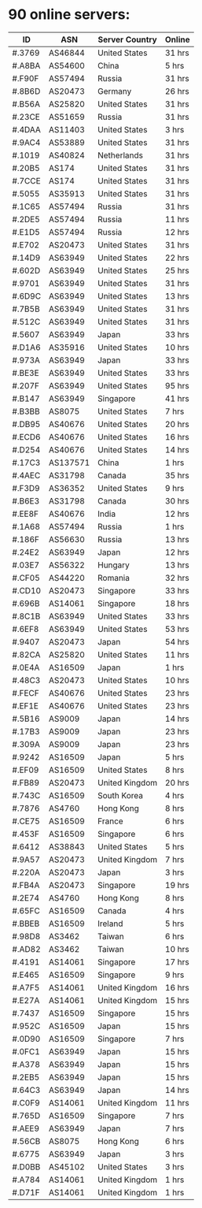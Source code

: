 # 90 online servers:

| ID | ASN | Server Country | Online |
| ------ | ------ | ------ | ------ |
| #.3769 | AS46844 | United States | 31 hrs |
| #.A8BA | AS54600 | China | 5 hrs |
| #.F90F | AS57494 | Russia | 31 hrs |
| #.8B6D | AS20473 | Germany | 26 hrs |
| #.B56A | AS25820 | United States | 31 hrs |
| #.23CE | AS51659 | Russia | 31 hrs |
| #.4DAA | AS11403 | United States | 3 hrs |
| #.9AC4 | AS53889 | United States | 31 hrs |
| #.1019 | AS40824 | Netherlands | 31 hrs |
| #.20B5 | AS174 | United States | 31 hrs |
| #.7CCE | AS174 | United States | 31 hrs |
| #.5055 | AS35913 | United States | 31 hrs |
| #.1C65 | AS57494 | Russia | 31 hrs |
| #.2DE5 | AS57494 | Russia | 11 hrs |
| #.E1D5 | AS57494 | Russia | 12 hrs |
| #.E702 | AS20473 | United States | 31 hrs |
| #.14D9 | AS63949 | United States | 22 hrs |
| #.602D | AS63949 | United States | 25 hrs |
| #.9701 | AS63949 | United States | 31 hrs |
| #.6D9C | AS63949 | United States | 13 hrs |
| #.7B5B | AS63949 | United States | 31 hrs |
| #.512C | AS63949 | United States | 31 hrs |
| #.5607 | AS63949 | Japan | 33 hrs |
| #.D1A6 | AS35916 | United States | 10 hrs |
| #.973A | AS63949 | Japan | 33 hrs |
| #.BE3E | AS63949 | United States | 33 hrs |
| #.207F | AS63949 | United States | 95 hrs |
| #.B147 | AS63949 | Singapore | 41 hrs |
| #.B3BB | AS8075 | United States | 7 hrs |
| #.DB95 | AS40676 | United States | 20 hrs |
| #.ECD6 | AS40676 | United States | 16 hrs |
| #.D254 | AS40676 | United States | 14 hrs |
| #.17C3 | AS137571 | China | 1 hrs |
| #.4AEC | AS31798 | Canada | 35 hrs |
| #.F3D9 | AS36352 | United States | 9 hrs |
| #.B6E3 | AS31798 | Canada | 30 hrs |
| #.EE8F | AS40676 | India | 12 hrs |
| #.1A68 | AS57494 | Russia | 1 hrs |
| #.186F | AS56630 | Russia | 13 hrs |
| #.24E2 | AS63949 | Japan | 12 hrs |
| #.03E7 | AS56322 | Hungary | 13 hrs |
| #.CF05 | AS44220 | Romania | 32 hrs |
| #.CD10 | AS20473 | Singapore | 33 hrs |
| #.696B | AS14061 | Singapore | 18 hrs |
| #.8C1B | AS63949 | United States | 33 hrs |
| #.6EF8 | AS63949 | United States | 53 hrs |
| #.9407 | AS20473 | Japan | 54 hrs |
| #.82CA | AS25820 | United States | 11 hrs |
| #.0E4A | AS16509 | Japan | 1 hrs |
| #.48C3 | AS20473 | United States | 10 hrs |
| #.FECF | AS40676 | United States | 23 hrs |
| #.EF1E | AS40676 | United States | 23 hrs |
| #.5B16 | AS9009 | Japan | 14 hrs |
| #.17B3 | AS9009 | Japan | 23 hrs |
| #.309A | AS9009 | Japan | 23 hrs |
| #.9242 | AS16509 | Japan | 5 hrs |
| #.EF09 | AS16509 | United States | 8 hrs |
| #.FB89 | AS20473 | United Kingdom | 20 hrs |
| #.743C | AS16509 | South Korea | 4 hrs |
| #.7876 | AS4760 | Hong Kong | 8 hrs |
| #.CE75 | AS16509 | France | 6 hrs |
| #.453F | AS16509 | Singapore | 6 hrs |
| #.6412 | AS38843 | United States | 5 hrs |
| #.9A57 | AS20473 | United Kingdom | 7 hrs |
| #.220A | AS20473 | Japan | 3 hrs |
| #.FB4A | AS20473 | Singapore | 19 hrs |
| #.2E74 | AS4760 | Hong Kong | 8 hrs |
| #.65FC | AS16509 | Canada | 4 hrs |
| #.BBEB | AS16509 | Ireland | 5 hrs |
| #.98D8 | AS3462 | Taiwan | 6 hrs |
| #.AD82 | AS3462 | Taiwan | 10 hrs |
| #.4191 | AS14061 | Singapore | 17 hrs |
| #.E465 | AS16509 | Singapore | 9 hrs |
| #.A7F5 | AS14061 | United Kingdom | 16 hrs |
| #.E27A | AS14061 | United Kingdom | 15 hrs |
| #.7437 | AS16509 | Singapore | 15 hrs |
| #.952C | AS16509 | Japan | 15 hrs |
| #.0D90 | AS16509 | Singapore | 7 hrs |
| #.0FC1 | AS63949 | Japan | 15 hrs |
| #.A378 | AS63949 | Japan | 15 hrs |
| #.2EB5 | AS63949 | Japan | 15 hrs |
| #.64C3 | AS63949 | Japan | 14 hrs |
| #.C0F9 | AS14061 | United Kingdom | 11 hrs |
| #.765D | AS16509 | Singapore | 7 hrs |
| #.AEE9 | AS63949 | Japan | 7 hrs |
| #.56CB | AS8075 | Hong Kong | 6 hrs |
| #.6775 | AS63949 | Japan | 3 hrs |
| #.D0BB | AS45102 | United States | 3 hrs |
| #.A784 | AS14061 | United Kingdom | 1 hrs |
| #.D71F | AS14061 | United Kingdom | 1 hrs |

